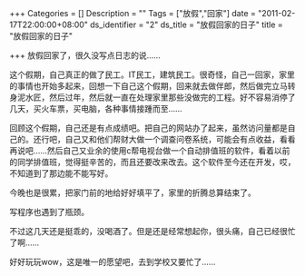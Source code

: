 +++
Categories = []
Description = ""
Tags = ["放假","回家"]
date = "2011-02-17T22:00:00+08:00"
ds_identifier = "2"
ds_title = "放假回家的日子"
title = "放假回家的日子"

+++
放假回家了，很久没写点日志的说……

这个假期，自己真正的做了民工。IT民工，建筑民工。很奇怪，自己一回家，家里的事情也开始多起来，回想一下自己这个假期，回来就去做伴郎，然后做完立马转身泥水匠，然后过年，然后就一直在处理家里那些没做完的工程。好不容易消停了几天，买火车票，买电脑，各种事情接踵而至……

回顾这个假期，自己还是有点成绩吧。把自己的网站办了起来，虽然访问量都是自己的。还行吧，自己又和他们帮财大做一个调查问卷系统，可能会有点收益，看看再说吧……然后自己又业余的使用c帮电视台做一个自动排值班的软件，看着以前的同学排值班，觉得挺辛苦的，而且还要改来改去。这个软件至今还在开发，哎，不知道到了那边能不能写好。

今晚也是很累，把家门前的地给好好填平了，家里的折腾总算结束了。

写程序也遇到了瓶颈。

不过这几天还是挺乖的，没喝酒了。但是还是经常想起你，很头痛，自己已经很忙了啊……

好好玩玩wow，这是唯一的愿望吧，去到学校又要忙了……
